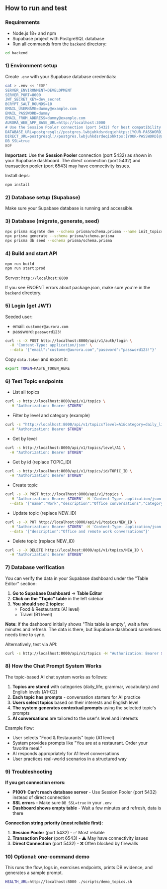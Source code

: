 ## How to run and test

### Requirements
- Node.js 18+ and npm
- Supabase project with PostgreSQL database
- Run all commands from the `backend` directory:
```bash
cd backend
```

### 1) Environment setup
Create `.env` with your Supabase database credentials:
```bash
cat > .env << 'EOF'
SERVER_ENVIRONMENT=DEVELOPMENT
SERVER_PORT=8000
JWT_SECRET_KEY=dev_secret
BCRYPT_SALT_ROUNDS=10
EMAIL_USERNAME=dummy@example.com
EMAIL_PASSWORD=dummy
EMAIL_FROM_ADDRESS=dummy@example.com
AURORA_WEB_APP_BASE_URL=http://localhost:3000
# Use the Session Pooler connection (port 5432) for best compatibility
DATABASE_URL=postgresql://postgres.lwbjuhkdsrdeqiohktps:[YOUR-PASSWORD]@aws-0-us-east-2.pooler.supabase.com:5432/postgres
DIRECT_URL=postgresql://postgres.lwbjuhkdsrdeqiohktps:[YOUR-PASSWORD]@aws-0-us-east-2.pooler.supabase.com:5432/postgres
DB_SSL=true
EOF
```

**Important**: Use the **Session Pooler** connection (port 5432) as shown in your Supabase dashboard. The direct connection (port 5432) and transaction pooler (port 6543) may have connectivity issues.

Install deps:
```bash
npm install
```

### 2) Database setup (Supabase)
Make sure your Supabase database is running and accessible.

### 3) Database (migrate, generate, seed)
```bash
npx prisma migrate dev --schema prisma/schema.prisma --name init_topics
npx prisma generate --schema prisma/schema.prisma
npx prisma db seed --schema prisma/schema.prisma
```

### 4) Build and start API
```bash
npm run build
npm run start:prod
```
Server: `http://localhost:8000`

If you see ENOENT errors about package.json, make sure you're in the `backend` directory.

### 5) Login (get JWT)
Seeded user:
- email: `customer@aurora.com`
- password: `password123!`

```bash
curl -s -X POST http://localhost:8000/api/v1/auth/login \
  -H 'Content-Type: application/json' \
  --data '{"email":"customer@aurora.com","password":"password123!"}'
```

Copy `data.token` and export it:
```bash
export TOKEN=PASTE_TOKEN_HERE
```

### 6) Test Topic endpoints

- List all topics
```bash
curl -s http://localhost:8000/api/v1/topics \
  -H "Authorization: Bearer $TOKEN"
```

- Filter by level and category (example)
```bash
curl -s "http://localhost:8000/api/v1/topics?level=A1&category=daily_life" \
  -H "Authorization: Bearer $TOKEN"
```

- Get by level
```bash
curl -s http://localhost:8000/api/v1/topics/level/A1 \
  -H "Authorization: Bearer $TOKEN"
```

- Get by id (replace TOPIC_ID)
```bash
curl -s http://localhost:8000/api/v1/topics/id/TOPIC_ID \
  -H "Authorization: Bearer $TOKEN"
```

- Create topic
```bash
curl -s -X POST http://localhost:8000/api/v1/topics \
  -H "Authorization: Bearer $TOKEN" -H 'Content-Type: application/json' \
  --data '{"name":"Work","description":"Office conversations","category":"daily_life","englishLevel":"B1","prompts":["Talk about your job role.","Describe a typical day at work."]}'
```

- Update topic (replace NEW_ID)
```bash
curl -s -X PUT http://localhost:8000/api/v1/topics/NEW_ID \
  -H "Authorization: Bearer $TOKEN" -H 'Content-Type: application/json' \
  --data '{"description":"Office and remote work conversations"}'
```

- Delete topic (replace NEW_ID)
```bash
curl -s -X DELETE http://localhost:8000/api/v1/topics/NEW_ID \
  -H "Authorization: Bearer $TOKEN"
```

### 7) Database verification
You can verify the data in your Supabase dashboard under the "Table Editor" section:

1. **Go to Supabase Dashboard** → **Table Editor**
2. **Click on the "Topic" table** in the left sidebar
3. **You should see 2 topics**:
   - Food & Restaurants (A1 level)
   - Travel (B1 level)

**Note**: If the dashboard initially shows "This table is empty", wait a few minutes and refresh. The data is there, but Supabase dashboard sometimes needs time to sync.

Alternatively, test via API:
```bash
curl -s http://localhost:8000/api/v1/topics -H "Authorization: Bearer $TOKEN"
```

### 8) How the Chat Prompt System Works

The topic-based AI chat system works as follows:

1. **Topics are stored** with categories (daily_life, grammar, vocabulary) and English levels (A1-C2)
2. **Each topic has prompts** - conversation starters for AI practice
3. **Users select topics** based on their interests and English level
4. **The system generates contextual prompts** using the selected topic's prompts
5. **AI conversations** are tailored to the user's level and interests

Example flow:
- User selects "Food & Restaurants" topic (A1 level)
- System provides prompts like "You are at a restaurant. Order your favorite meal."
- AI responds appropriately for A1 level conversations
- User practices real-world scenarios in a structured way

### 9) Troubleshooting

**If you get connection errors:**
- **P1001: Can't reach database server** - Use Session Pooler (port 5432) instead of direct connection
- **SSL errors** - Make sure `DB_SSL=true` in your `.env`
- **Dashboard shows empty table** - Wait a few minutes and refresh, data is there

**Connection string priority (most reliable first):**
1. **Session Pooler** (port 5432) - ✅ Most reliable
2. **Transaction Pooler** (port 6543) - ⚠️ May have connectivity issues  
3. **Direct Connection** (port 5432) - ❌ Often blocked by firewalls

### 10) Optional: one-command demo
This runs the flow, logs in, exercises endpoints, prints DB evidence, and generates a sample prompt.
```bash
HEALTH_URL=http://localhost:8000 ./scripts/demo_topics.sh
```
